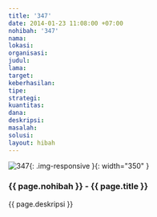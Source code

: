 ```yaml
---
title: '347'
date: 2014-01-23 11:08:00 +07:00
nohibah: '347'
nama: 
lokasi: 
organisasi: 
judul: 
lama: 
target: 
keberhasilan: 
tipe: 
strategi: 
kuantitas: 
dana: 
deskripsi: 
masalah: 
solusi: 
layout: hibah
---
```


![347](/static/img/hibahcms/347.png){: .img-responsive }{: width="350" }

### {{ page.nohibah }} - {{ page.title }}

{{ page.deskripsi }}
